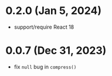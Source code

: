 # 0.2.0 (Jan 5, 2024)

- support/require React 18

# 0.0.7 (Dec 31, 2023)

- fix `null` bug in `compress()`
